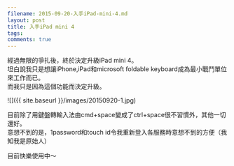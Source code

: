 ```yaml
---
filename: 2015-09-20-入手iPad-mini-4.md
layout: post
title: 入手iPad mini 4
tags: 
comments: true
---
```


經過無限的爭扎後，終於決定升級iPad mini 4。  
坦白說我只是想讓iPhone,iPad和microsoft foldable keyboard成為最小戰鬥單位來工作而已。  
而我只是因為這個功能而決定升級。  

![]({{ site.baseurl }}/images/20150920-1.jpg)

目前除了用鍵盤轉輸入法由cmd+space變成了ctrl+space很不習慣外，其他一切還好。  
意想不到的是，1password和touch id令我重新登入各服務時意想不到的方便（我知我是原始人）

目前快樂使用中～